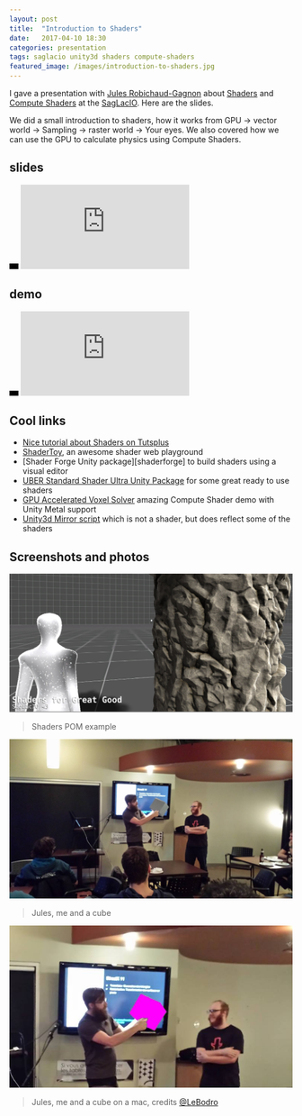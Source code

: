 ```yaml
---
layout: post
title:  "Introduction to Shaders"
date:   2017-04-10 18:30
categories: presentation
tags: saglacio unity3d shaders compute-shaders
featured_image: /images/introduction-to-shaders.jpg
---
```

I gave a presentation with [Jules Robichaud-Gagnon](https://github.com/jrobichaud) about [Shaders][shader] and [Compute Shaders](compute-shaders) at the [SagLacIO][saglacio]. Here are the slides.

<!-- more -->

We did a small introduction to shaders, how it works from GPU -\> vector world -\> Sampling -\> raster world -\> Your eyes. We also covered how we can use the GPU to calculate physics using Compute Shaders.

## slides

<div class="responsive-iframe-wrapperr">
    <div class="responsive-iframe">
        <img class="ratio" src="/images/layout/placeholder_16x10.gif"/>
        <iframe src="https://docs.google.com/presentation/d/1Dc-4ixLNzCusXy8nZ_XSFk4l-CuCbSHmNgBa2IRIEaw/embed?start=false&loop=false" frameborder="0" allowfullscreen="true" mozallowfullscreen="true" webkitallowfullscreen="true"></iframe>
    </div>
</div>

## demo

<div class="responsive-iframe-wrapperr">
    <div class="responsive-iframe">
        <img class="ratio" src="/images/layout/placeholder_16x9.gif"/>
        <iframe src="https://www.youtube.com/embed/Cs6IpltBAWo?ecver=1" frameborder="0" allowfullscreen></iframe>
    </div>
</div>

## Cool links

* [Nice tutorial about Shaders on Tutsplus][tutsplus-tutorial]
* [ShaderToy][shadertoy], an awesome shader web playground
* [Shader Forge Unity package][shaderforge] to build shaders using a visual editor
* [UBER Standard Shader Ultra Unity Package][uber] for some great ready to use shaders
* [GPU Accelerated Voxel Solver][gpu-accelerated-voxel-physics-solver] amazing Compute Shader demo with Unity Metal support
* [Unity3d Mirror script][unity3d-mirror] which is not a shader, but does reflect some of the shaders

## Screenshots and photos

![Shaders-pom-example](/images/shaders/shaders-pom-example.jpg)

> Shaders POM example

![](/images/shaders/jules-and-gabriel-at-the-saglacio.jpg)

> Jules, me and a cube

![](/images/shaders/jules-and-gabriel-at-the-saglacio-on-mac.jpg)

> Jules, me and a cube on a mac, credits [@LeBodro][@LeBodro]

[unity3d-mirror]: http://wiki.unity3d.com/index.php/MirrorReflection4
[uber]: https://www.assetstore.unity3d.com/en/#!/content/39959
[shader-forge]: http://acegikmo.com/shaderforge/
[tutsplus-tutorial]: https://gamedevelopment.tutsplus.com/tutorials/a-beginners-guide-to-coding-graphics-shaders--cms-23313
[shadertoy]: https://www.shadertoy.com/
[gpu-accelerated-voxel-physics-solver]: http://www.00jknight.com/blog/gpu-accelerated-voxel-physics-solver
[@leBodro]: https://twitter.com/LeBodro
[saglacio]: http://saglac.io
[shader]: https://en.wikipedia.org/wiki/Shader
